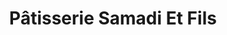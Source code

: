 ---
title: "Pâtisserie Samadi Et Fils"
url: /montreal/patisserie-samadi-et-fils/
shop: Konditorei
---